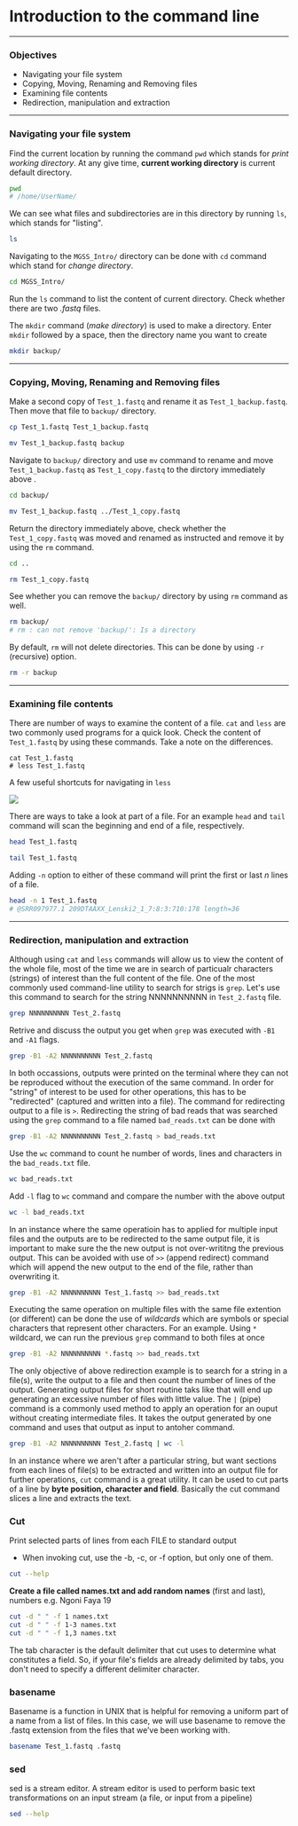 # Introduction to the command line

---

### Objectives

* Navigating your file system
* Copying, Moving, Renaming and Removing files
* Examining file contents
* Redirection, manipulation and extraction

---

### Navigating your file system

Find the current location by running the command `pwd` which stands for *print working directory*. At any give time, **current working directory** is current default directory.

```bash
pwd
# /home/UserName/
```

We can see what files and subdirectories are in this directory by running `ls`, which stands for "listing".

```bash
ls
```

Navigating to the `MGSS_Intro/` directory can be done with `cd` command which stand for *change directory*.

```bash
cd MGSS_Intro/
```

Run the `ls` command to list the content of current directory. Check whether there are two *.fastq* files.

The `mkdir` command (*make directory*) is used to make a directory. Enter `mkdir` followed by a space, then the directory name you want to create

```bash
mkdir backup/
```

---

### Copying, Moving, Renaming and Removing files

Make a second copy of `Test_1.fastq` and rename it as `Test_1_backup.fastq`.  Then move that file to `backup/` directory.

```bash
cp Test_1.fastq Test_1_backup.fastq

mv Test_1_backup.fastq backup
```

Navigate to `backup/` directory and use `mv` command to rename and move `Test_1_backup.fastq` as `Test_1_copy.fastq` to the dirctory immediately above .

```bash
cd backup/

mv Test_1_backup.fastq ../Test_1_copy.fastq
```

Return the directory immediately above, check whether the `Test_1_copy.fastq` was moved and renamed as instructed and remove it by using the `rm` command.

```bash
cd ..

rm Test_1_copy.fastq
```

See whether you can remove the `backup/` directory by using `rm` command as well. 

```bash
rm backup/
# rm : can not remove 'backup/': Is a directory
```

By default, `rm` will not delete directories. This can be done by using `-r` (recursive) option.

```bash
rm -r backup
```

---

### Examining file contents

There are number of ways to examine the content of a file. `cat` and `less` are two commonly used programs for a quick look. Check the content of `Test_1.fastq` by using these commands. Take a note on the differences. 

```
cat Test_1.fastq
# less Test_1.fastq
```

A few useful shortcuts for navigating in `less`

![](https://github.com/GenomicsAotearoa/metagenomics_summer_school/blob/master/materials/figures/ex1_less_shortcuts.jpg) 

There are ways to take a look at part of a file. For an example `head` and `tail` command will scan the beginning and end of a file, respectively. 

```bash
head Test_1.fastq

tail Test_1.fastq
```

Adding `-n` option to either of these command will print the first or last *n* lines of a file.

```bash
head -n 1 Test_1.fastq
# @SRR097977.1 209DTAAXX_Lenski2_1_7:8:3:710:178 length=36
```

---

### Redirection, manipulation and extraction

Although using `cat` and `less` commands will allow us to view the content of the whole file, most of the time we are in search of particualr characters (strings) of interest than the full content of the file. One of the most commonly used command-line utility to search for strigs is `grep`. Let's use this command to search for the string NNNNNNNNNN in `Test_2.fastq` file.

```bash
grep NNNNNNNNNN Test_2.fastq
```

Retrive and discuss the output you get when `grep` was executed with `-B1` and `-A1` flags.

```bash
grep -B1 -A2 NNNNNNNNNN Test_2.fastq
```

In both occassions, outputs were printed on the terminal where they can not be reproduced without the execution of the same command. In order for "string" of interest to be used for other operations, this has to be "redirected" (captured and written into a file). The command for redirecting output to a file is `>`. Redirecting the string of bad reads that was searched using the `grep` command to a file named `bad_reads.txt` can be done with

```bash
grep -B1 -A2 NNNNNNNNNN Test_2.fastq > bad_reads.txt
```

Use the `wc` command to count he number of words, lines and characters in the `bad_reads.txt` file.

```bash
wc bad_reads.txt
```

Add `-l` flag to `wc` command and compare the number with the above output

```bash
wc -l bad_reads.txt
```

In an instance where the same operatioin has to applied for multiple input files and the outputs are to be redirected to the same output file, it is important to make sure the the new output is not over-writitng the previous output. This can be avoided with use of `>>` (append redirect) command which will append the new output to the end of the file, rather than overwriting it. 

```bash
grep -B1 -A2 NNNNNNNNNN Test_1.fastq >> bad_reads.txt
```

Executing the same operation on multiple files with the same file extention (or different) can be done the use of *wildcards* which are symbols or special characters that represent other characters. For an example. Using `*` wildcard, we can run the previous `grep` command to both files at once

```bash
grep -B1 -A2 NNNNNNNNNN *.fastq >> bad_reads.txt
```

The only objective of above redirection example is to search for a string in a file(s), write the output to a file and then count the number of lines of the  output. Generating output files for short routine taks like that will end up generating an excessive number of files with little value. The `|` (pipe) command is a commonly used method to apply an operation for an ouput without creating intermediate files. It takes the output generated by one command and uses that output as input to antoher command. 

```bash
grep -B1 -A2 NNNNNNNNNN Test_2.fastq | wc -l
```

In an instance where we aren't after a particular string, but want  sections from each lines of file(s) to be extracted and written into an output file for further operations, `cut` command is a great utility. It can be used to cut parts of a line by **byte position, character and field**. Basically the cut command slices a line and extracts the text.



### Cut
Print selected parts of lines from each FILE to standard output
- When invoking cut, use the -b, -c, or -f option, but only one of them.

```bash
cut --help
```

**Create a file called names.txt and add random names** (first and last), numbers e.g. Ngoni Faya 19
```bash
cut -d " " -f 1 names.txt
cut -d " " -f 1-3 names.txt
cut -d " " -f 1,3 names.txt
```
The tab character is the default delimiter that cut uses to determine what constitutes a field. So, if your file's fields are already delimited by tabs, you don't need to specify a different delimiter character.



### basename
Basename is a function in UNIX that is helpful for removing a uniform part of a name from a list of files. In this case, we will use basename to remove the .fastq extension from the files that we’ve been working with.
```bash
basename Test_1.fastq .fastq
```

### sed
sed is a stream editor. A stream editor is used to perform basic text transformations on an input stream (a file, or input from a pipeline)

```bash
sed --help
```


